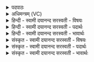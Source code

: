 <details><summary>पदपाठः</summary>

स्व॒राडिति॑ स्व॒ऽराट्। अ॒सि॒। उदी॑ची। दिक्। म॒रुतः॑। ते॒। दे॒वाः। अधि॑पतय॒ इत्यधि॑ऽपतयः। सोमः॑। हे॒ती॒नाम्। प्र॒ति॒ध॒र्त्तेति॑ प्रतिऽध॒र्त्ता। एक॑विꣳश॒इत्येक॑ऽविꣳशः। त्वा॒। स्तोमः॑। पृ॒थि॒व्याम्। श्र॒य॒तु॒। निष्के॑वल्यम्। निःऽके॑वल्य॒मिति॒ निःऽके॑वल्यम्। उ॒क्थम्। अव्य॑थायै। स्त॒भ्ना॒तु॒। वै॒रा॒जम्। साम॑। प्रति॑ष्ठित्यै। प्रति॑स्थित्या॒ इति॒ प्रति॑ऽस्थित्यै। अ॒न्तरि॑क्षे। ऋष॑यः। त्वा॒। प्र॒थ॒म॒जा इति॑ प्रथम॒ऽजाः। दे॒वेषु॑। दि॒वः। मात्र॑या। व॒रि॒म्णा। प्र॒थ॒न्तु॒। वि॒ध॒र्त्तेति विऽध॒र्त्ता। च॒। अ॒यम्। अधि॑पति॒रित्यधि॑ऽपतिः। च॒। ते। त्वा॒। सर्वे॑। सं॒वि॒दा॒ना इति॑ सम्ऽविदा॒नाः। नाक॑स्य। पृ॒ष्ठे। स्व॒र्ग इति॑ स्वः॒ऽगे। लो॒के। यज॑मानम्। च॒। सा॒द॒य॒न्तु॒। १३।
</details>

<details><summary>अधिमन्त्रम् (VC)</summary>

- मरुतो देवताः
- परमेष्ठी ऋषिः
- भुरिग्ब्राह्मी त्रिष्टुप्
- धैवतः
</details>

<details><summary>हिन्दी - स्वामी दयानन्द सरस्वती  - विषयः</summary>

फिर वे दोनों कैसे हों, यह विषय अगले मन्त्र में कहा है ॥
</details>

<details><summary>हिन्दी - स्वामी दयानन्द सरस्वती  - पदार्थः</summary>

पदार्थान्वयभाषाः -  हे स्त्रि ! जैसे (स्वराट्) स्वयं प्रकाशमान (उदीची) उत्तर (दिक्) दिशा (असि) है, वैसा (ते) तेरा पति हो जिस दिशा के (मरुतः) वायु (देवाः) दिव्यरूप (अधिपतयः) अधिष्ठाता हैं, उन के सदृश जो (एकविंशः) इक्कीस संख्या का पूरक (स्तोमः) स्तुति का साधक (सोमः) चन्द्रमा (हेतीनाम्) वज्र के समान वर्त्तमान किरणों का (प्रतिधर्त्ता) धारने हारा पुरुष (त्वा) तुझ को (पृथिव्याम्) भूमि में (श्रयतु) सेवन करे, (अव्यथायै) इन्द्रियों के भय से रहित तेरे लिये (निष्केवल्यम्) जिस में केवल एक स्वरूप का वर्णन हो, वह (उक्थम्) कहने योग्य वेदभाग तथा (प्रतिष्ठित्यै) प्रतिष्ठा के लिये (वैराजम्) विराट् रूप का प्रतिपादक (साम) सामवेद का भाग (स्तभ्नातु) ग्रहण करे (च) और जैसे तेरे मध्य में (अन्तरिक्षे) अवकाश में स्थित (देवेषु) इन्द्रियों में (प्रथमजाः) मुख्य प्रसिद्ध (दिवः) ज्ञान के (मात्रया) भागों से (वरिम्णा) अधिकता के साथ वर्त्तमान (ऋषयः) बलवान् प्राण हैं, वैसे (अयम्) यही इन प्राणों का (विधर्त्ता) विविध शीत को धारणकर्त्ता (च) और (अधिपतिः) अधिष्ठाता है (ते) वे (सर्वे) सब इस विषय में (संविदानाः) सम्यक् बुद्धिमान् विद्वान् लोग प्रतिज्ञा से (त्वा) तुझ को (प्रथन्तु) प्रसिद्ध करें और (नाकस्य) उत्तम सुखरूप लोक के (पृष्ठे) ऊपर (स्वर्गे) सुखदायक (लोके) लोक में (त्वा) तुझ को (च) और (यजमानम्) यजमान पुरुष को (सादयन्तु) स्थित करें ॥१३ ॥
</details>

<details><summary>हिन्दी - स्वामी दयानन्द सरस्वती  - भावार्थः</summary>

भावार्थभाषाः -  इस मन्त्र में वाचकलुप्तोपमालङ्कार है। जैसे विद्वान् लोग आधार के सहित चन्द्रमा आदि पदार्थों और आधार के सहित प्राणों को यथावत् जान के संसारी कार्यों में उपयुक्त करके सुख को प्राप्त होते हैं, वैसे अध्यापक स्त्री-पुरुष कन्या-पुत्रों को विद्या-ग्रहण के लिये उपयुक्त करके आनन्दित करें ॥१३ ॥
</details>

<details><summary>संस्कृत - स्वामी दयानन्द सरस्वती  - विषयः</summary>

पुनस्तौ कीदृशावित्याह ॥
</details>

<details><summary>संस्कृत - स्वामी दयानन्द सरस्वती  - पदार्थः</summary>

पदार्थान्वयभाषाः -  हे स्त्रि ! यथा स्वराडुदीची दिग(स्य)स्ति तथा ते पतिर्भवतु यस्या दिशो मरुतो देवा अधिपतयः सन्ति तद्वद् य एकविंशः स्तोमः सोमो हेतीनां प्रतिधर्त्ता जनस्त्वा पृथिव्यां श्रयत्वव्यथायै निष्केवल्यमुक्थं प्रतिष्ठित्यै वैराजं साम च स्तभ्नातु यथा तेऽन्तरिक्षे स्थिता देवेषु प्रथमजा दिवो मात्रया वरिम्णा सह वर्त्तमाना ऋषयः सन्ति तथाऽयमेवैतेषां विधर्त्ता चाधिपतिरस्ति तत्र विषये ते सर्वे संविदाना विद्वांसस्त्वा प्रथन्तु नाकस्य पृष्ठे स्वर्गे लोके त्वा यजमानं च सादयन्तु ॥१३ ॥
</details>

<details><summary>संस्कृत - स्वामी दयानन्द सरस्वती  - भावार्थः</summary>

भावार्थभाषाः -  अत्र वाचकलुप्तोपमालङ्कारः। यथा विद्वांसः सोमं प्राणांश्च साधिष्ठानान् विदित्वा कार्येषूपयुज्य सुखं लभन्ते तथा अध्यापका अध्यापिकाश्च शिष्यान् शिष्याश्च विद्याग्रहणायोपयुज्यानन्दयन्तु ॥१३ ॥
</details>